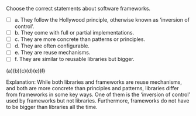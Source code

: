 <panel header="{{ icon_Q_A }} Statement about software frameworks">
<question>

Choose the correct statements about software frameworks.

- [ ] a. They follow the Hollywood principle, otherwise known as ‘inversion of control’.
- [ ] b. They come with full or partial implementations.
- [ ] c. They are more concrete than patterns or principles.
- [ ] d. They are often configurable.
- [ ] e. They are reuse mechanisms.
- [ ] f. They are similar to reusable libraries but bigger.

<div slot="answer">

(a)(b)(c)(d)(e)~~(f)~~

Explanation: While both libraries and frameworks are reuse mechanisms, and both are more concrete than principles and patterns, libraries differ from frameworks in some key ways. One of them is the ‘inversion of control’ used by frameworks but not libraries. Furthermore, frameworks do not have to be bigger than libraries all the time.

</div>
</question>
</panel>
